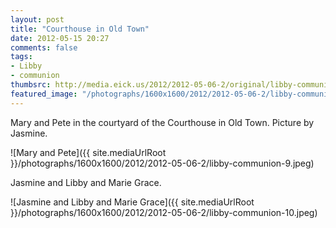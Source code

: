 ```yaml
---
layout: post
title: "Courthouse in Old Town"
date: 2012-05-15 20:27
comments: false
tags: 
- Libby
- communion
thumbsrc: http://media.eick.us/2012/2012-05-06-2/original/libby-communion-7.jpeg
featured_image: "/photographs/1600x1600/2012/2012-05-06-2/libby-communion-9.jpeg"
---
```

Mary and Pete in the courtyard of the Courthouse in Old Town.  Picture by Jasmine.



![Mary and Pete]({{ site.mediaUrlRoot }}/photographs/1600x1600/2012/2012-05-06-2/libby-communion-9.jpeg)


Jasmine and Libby and Marie Grace.



![Jasmine and Libby and Marie Grace]({{ site.mediaUrlRoot }}/photographs/1600x1600/2012/2012-05-06-2/libby-communion-10.jpeg)

